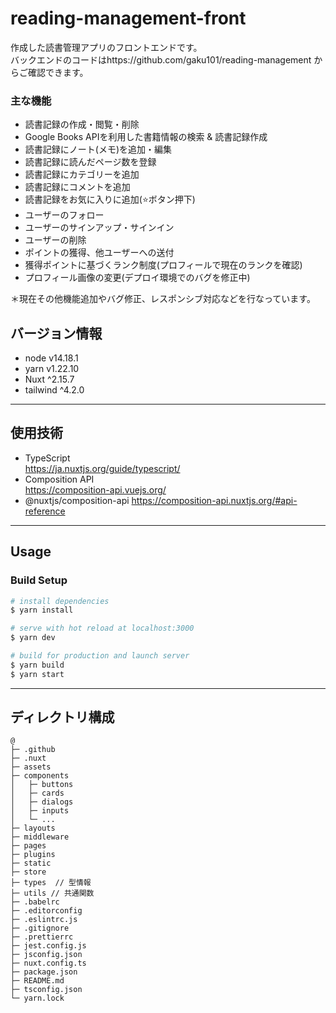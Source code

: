 # reading-management-front
作成した読書管理アプリのフロントエンドです。  
バックエンドのコードはhttps://github.com/gaku101/reading-management からご確認できます。  

### 主な機能
- 読書記録の作成・閲覧・削除
- Google Books APIを利用した書籍情報の検索 & 読書記録作成
- 読書記録にノート(メモ)を追加・編集
- 読書記録に読んだページ数を登録
- 読書記録にカテゴリーを追加
- 読書記録にコメントを追加
- 読書記録をお気に入りに追加(⭐️ボタン押下)
- ユーザーのフォロー
- ユーザーのサインアップ・サインイン
- ユーザーの削除
- ポイントの獲得、他ユーザーへの送付
- 獲得ポイントに基づくランク制度(プロフィールで現在のランクを確認)
- プロフィール画像の変更(デプロイ環境でのバグを修正中)

＊現在その他機能追加やバグ修正、レスポンシブ対応などを行なっています。

## バージョン情報

- node v14.18.1
- yarn v1.22.10
- Nuxt ^2.15.7
- tailwind ^4.2.0

---

## 使用技術

- TypeScript  
  https://ja.nuxtjs.org/guide/typescript/
- Composition API  
  https://composition-api.vuejs.org/
- @nuxtjs/composition-api
  https://composition-api.nuxtjs.org/#api-reference

---

## Usage

### Build Setup

```bash
# install dependencies
$ yarn install

# serve with hot reload at localhost:3000
$ yarn dev

# build for production and launch server
$ yarn build
$ yarn start
```

---

## ディレクトリ構成

```
@
├─ .github
├─ .nuxt
├─ assets
├─ components
│   ├─ buttons
│   ├─ cards
│   ├─ dialogs
│   ├─ inputs
│   └─ ...
├─ layouts
├─ middleware
├─ pages
├─ plugins
├─ static
├─ store
├─ types  // 型情報
├─ utils // 共通関数
├─ .babelrc
├─ .editorconfig
├─ .eslintrc.js
├─ .gitignore
├─ .prettierrc
├─ jest.config.js
├─ jsconfig.json
├─ nuxt.config.ts
├─ package.json
├─ README.md
├─ tsconfig.json
└─ yarn.lock
```
